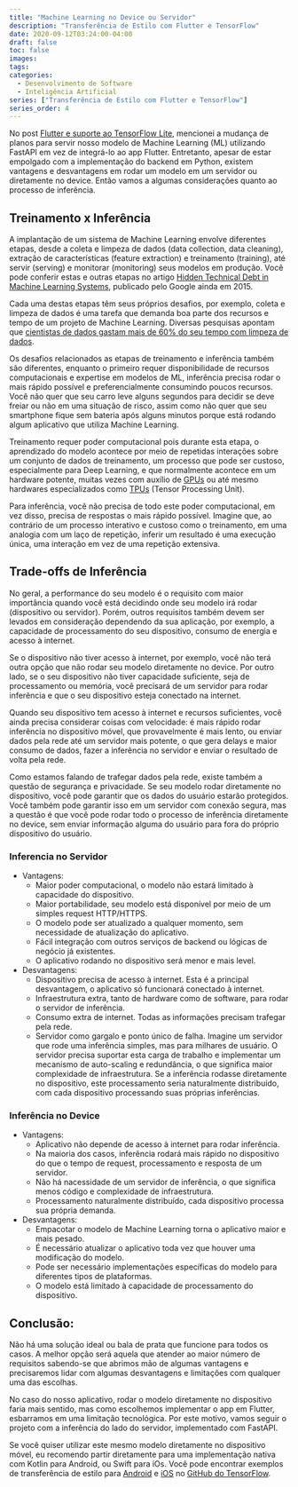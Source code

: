 ```yaml
---
title: "Machine Learning no Device ou Servidor"
description: "Transferência de Estilo com Flutter e TensorFlow"
date: 2020-09-12T03:24:00-04:00
draft: false
toc: false
images:
tags:
categories:
  - Desenvolvimento de Software
  - Inteligência Artificial
series: ["Transferência de Estilo com Flutter e TensorFlow"]
series_order: 4
---
```


No post [Flutter e suporte ao TensorFlow Lite](https://matheper.com/2020/09/07/flutter-e-suporte-ao-tensorflow-lite/), mencionei a mudança de planos para servir nosso modelo de Machine Learning (ML) utilizando FastAPI em vez de integrá-lo ao app Flutter. Entretanto, apesar de estar empolgado com a implementação do backend em Python, existem vantagens e desvantagens em rodar um modelo em um servidor ou diretamente no device. Então vamos a algumas considerações quanto ao processo de inferência.

## Treinamento x Inferência

A implantação de um sistema de Machine Learning envolve diferentes etapas, desde a coleta e limpeza de dados (data collection, data cleaning), extração de características (feature extraction) e treinamento (training), até servir (serving) e monitorar (monitoring) seus modelos em produção. Você pode conferir estas e outras etapas no artigo [Hidden Technical Debt in Machine Learning Systems](https://papers.nips.cc/paper/5656-hidden-technical-debt-in-machine-learning-systems.pdf), publicado pelo Google ainda em 2015.

Cada uma destas etapas têm seus próprios desafios, por exemplo, coleta e limpeza de dados é uma tarefa que demanda boa parte dos recursos e tempo de um projeto de Machine Learning. Diversas pesquisas apontam que [cientistas de dados gastam mais de 60% do seu tempo com limpeza de dados](https://www.forbes.com/sites/gilpress/2016/03/23/data-preparation-most-time-consuming-least-enjoyable-data-science-task-survey-says).

Os desafios relacionados as etapas de treinamento e inferência também são diferentes, enquanto o primeiro requer disponibilidade de recursos computacionais e expertise em modelos de ML, inferência precisa rodar o mais rápido possível e preferencialmente consumindo poucos recursos. Você não quer que seu carro leve alguns segundos para decidir se deve freiar ou não em uma situação de risco, assim como não quer que seu smartphone fique sem bateria após alguns minutos porque está rodando algum aplicativo que utiliza Machine Learning.

Treinamento requer poder computacional pois durante esta etapa, o aprendizado do modelo acontece por meio de repetidas interações sobre um conjunto de dados de treinamento, um processo que pode ser custoso, especialmente para Deep Learning, e que normalmente acontece em um hardware potente, muitas vezes com auxílio de [GPUs](https://developer.nvidia.com/deep-learning) ou até mesmo hardwares especializados como [TPUs](https://cloud.google.com/tpu/docs/tpus) (Tensor Processing Unit).

Para inferência, você não precisa de todo este poder computacional, em vez disso, precisa de respostas o mais rápido possível. Imagine que, ao contrário de um processo interativo e custoso como o treinamento, em uma analogia com um laço de repetição, inferir um resultado é uma execução única, uma interação em vez de uma repetição extensiva.

## Trade-offs de Inferência

No geral, a performance do seu modelo é o requisito com maior importância quando você está decidindo onde seu modelo irá rodar (dispositivo ou servidor). Porém, outros requisitos também devem ser levados em consideração dependendo da sua aplicação, por exemplo, a capacidade de processamento do seu dispositivo, consumo de energia e acesso à internet.

Se o dispositivo não tiver acesso à internet, por exemplo, você não terá outra opção que não rodar seu modelo diretamente no device. Por outro lado, se o seu dispositivo não tiver capacidade suficiente, seja de processamento ou memória, você precisará de um servidor para rodar inferência e que o seu dispositivo esteja conectado na internet.

Quando seu dispositivo tem acesso à internet e recursos suficientes, você ainda precisa considerar coisas com velocidade: é mais rápido rodar inferência no dispositivo móvel, que provavelmente é mais lento, ou enviar dados pela rede até um servidor mais potente, o que gera delays e maior consumo de dados, fazer a inferência no servidor e enviar o resultado de volta pela rede.

Como estamos falando de trafegar dados pela rede, existe também a questão de segurança e privacidade. Se seu modelo rodar diretamente no dispositivo, você pode garantir que os dados  do usuário estarão protegidos. Você também pode garantir isso em um servidor com conexão segura, mas a questão é que você pode rodar todo o processo de inferência diretamente no device, sem enviar informação alguma do usuário para fora do próprio dispositivo do usuário.

### Inferencia no Servidor

* Vantagens:
	* Maior poder computacional, o modelo não estará limitado à capacidade do dispositivo.
	* Maior portabilidade, seu modelo está disponível por meio de um simples request HTTP/HTTPS.
	* O modelo pode ser atualizado a qualquer momento, sem necessidade de atualização do aplicativo.
	* Fácil integração com outros serviços de backend ou lógicas de negócio já existentes.
	* O aplicativo rodando no dispositivo será menor e mais level.
* Desvantagens:
	* Dispositivo precisa de acesso à internet. Esta é a principal desvantagem, o aplicativo só funcionará conectado à internet.
	* Infraestrutura extra, tanto de hardware como de software, para rodar o servidor de inferência.
	* Consumo extra de internet. Todas as informações precisam trafegar pela rede.
	* Servidor como gargalo e ponto único de falha. Imagine um servidor que rode uma inferência simples, mas para milhares de usuário. O servidor precisa suportar esta carga de trabalho e implementar um mecanismo de auto-scaling e redundância, o que significa maior complexidade de infraestrutura. Se a inferência rodasse diretamente no dispositivo, este processamento seria naturalmente distribuído, com cada dispositivo processando suas próprias inferências.
 
### Inferência no Device

* Vantagens:
	* Aplicativo não depende de acesso à internet para rodar inferência.
	* Na maioria dos casos, inferência rodará mais rápido no dispositivo do que o tempo de request, processamento e resposta de um servidor.
	* Não há nacessidade de um servidor de inferência, o que significa menos código e complexidade de infraestrutura.
	* Processamento naturalmente distribuído, cada dispositivo processa sua própria demanda.
* Desvantagens:
	* Empacotar o modelo de Machine Learning torna o aplicativo maior e mais pesado.
	* É necessário atualizar o aplicativo toda vez que houver uma modificação do modelo.
	* Pode ser necessário implementações específicas do modelo para diferentes tipos de plataformas.
	* O modelo está limitado à capacidade de processamento do dispositivo.


## Conclusão:

Não há uma solução ideal ou bala de prata que funcione para todos os casos. A melhor opção será aquela que atender ao maior número de requisitos sabendo-se que abrimos mão de algumas vantagens e precisaremos lidar com algumas desvantagens e limitações com qualquer uma das escolhas.

No caso do nosso aplicativo, rodar o modelo diretamente no dispositivo faria mais sentido, mas como escolhemos implementar o app em Flutter, esbarramos em uma limitação tecnológica. Por este motivo,  vamos seguir o projeto com a inferência do lado do servidor, implementado com FastAPI.

Se você quiser utilizar este mesmo modelo diretamente no dispositivo móvel, eu recomendo partir diretamente para uma implementação nativa com Kotlin para Android, ou Swift para iOs. Você pode encontrar exemplos de transferência de estilo para [Android](https://github.com/tensorflow/examples/tree/master/lite/examples/style_transfer/android) e [iOS](https://github.com/tensorflow/examples/tree/master/lite/examples/style_transfer/ios) no [GitHub do TensorFlow](https://github.com/tensorflow/examples).